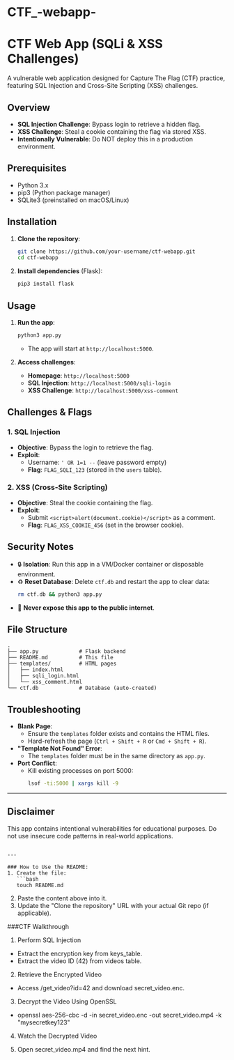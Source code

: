 # CTF_-webapp-


# CTF Web App (SQLi & XSS Challenges)

A vulnerable web application designed for Capture The Flag (CTF) practice, featuring SQL Injection and Cross-Site Scripting (XSS) challenges.

## Overview
- **SQL Injection Challenge**: Bypass login to retrieve a hidden flag.
- **XSS Challenge**: Steal a cookie containing the flag via stored XSS.
- **Intentionally Vulnerable**: Do NOT deploy this in a production environment.

## Prerequisites
- Python 3.x
- pip3 (Python package manager)
- SQLite3 (preinstalled on macOS/Linux)

## Installation
1. **Clone the repository**:
   ```bash
   git clone https://github.com/your-username/ctf-webapp.git
   cd ctf-webapp
   ```

2. **Install dependencies** (Flask):
   ```bash
   pip3 install flask
   ```

## Usage
1. **Run the app**:
   ```bash
   python3 app.py
   ```
   - The app will start at `http://localhost:5000`.

2. **Access challenges**:
   - **Homepage**: `http://localhost:5000`
   - **SQL Injection**: `http://localhost:5000/sqli-login`
   - **XSS Challenge**: `http://localhost:5000/xss-comment`

## Challenges & Flags
### 1. SQL Injection
- **Objective**: Bypass the login to retrieve the flag.
- **Exploit**: 
  - Username: `' OR 1=1 --` (leave password empty)
  - **Flag**: `FLAG_SQLI_123` (stored in the `users` table).

### 2. XSS (Cross-Site Scripting)
- **Objective**: Steal the cookie containing the flag.
- **Exploit**: 
  - Submit `<script>alert(document.cookie)</script>` as a comment.
  - **Flag**: `FLAG_XSS_COOKIE_456` (set in the browser cookie).

## Security Notes
- 🔒 **Isolation**: Run this app in a VM/Docker container or disposable environment.
- ♻️ **Reset Database**: Delete `ctf.db` and restart the app to clear data:
  ```bash
  rm ctf.db && python3 app.py
  ```
- 🚫 **Never expose this app to the public internet**.

## File Structure
```
.
├── app.py             # Flask backend
├── README.md          # This file
├── templates/         # HTML pages
│   ├── index.html
│   ├── sqli_login.html
│   └── xss_comment.html
└── ctf.db             # Database (auto-created)
```

## Troubleshooting
- **Blank Page**:
  - Ensure the `templates` folder exists and contains the HTML files.
  - Hard-refresh the page (`Ctrl + Shift + R` or `Cmd + Shift + R`).
- **"Template Not Found" Error**:
  - The `templates` folder must be in the same directory as `app.py`.
- **Port Conflict**:
  - Kill existing processes on port 5000:
    ```bash
    lsof -ti:5000 | xargs kill -9
    ```

---

## Disclaimer
This app contains intentional vulnerabilities for educational purposes. Do not use insecure code patterns in real-world applications.
```

---

### How to Use the README:
1. Create the file:
   ```bash
   touch README.md
   ```
2. Paste the content above into it.
3. Update the "Clone the repository" URL with your actual Git repo (if applicable).

###CTF Walkthrough

1. Perform SQL Injection

- Extract the encryption key from keys_table.
- Extract the video ID (42) from videos table.
2. Retrieve the Encrypted Video

- Access /get_video?id=42 and download secret_video.enc.
3. Decrypt the Video Using OpenSSL

- openssl aes-256-cbc -d -in secret_video.enc -out secret_video.mp4 -k "mysecretkey123"

4. Watch the Decrypted Video

5. Open secret_video.mp4 and find the next hint.

